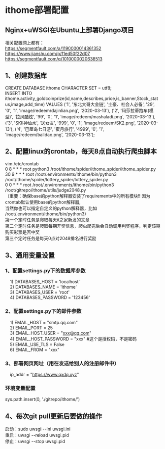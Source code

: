# ithome部署配置  
## Nginx+uWSGI在Ubuntu上部署Django项目  
相关配置网上都有：  
https://segmentfault.com/a/1190000014361352  
https://www.jianshu.com/p/f1ed50f22d07  
https://segmentfault.com/q/1010000020638513  

## 1、创建数据库  
CREATE DATABASE ithome CHARACTER SET = utf8;  
INSERT INTO ithome.activity_goldcoinprize(id,name,describes,price,is_banner,Stock_status,image,add_time) VALUES
('1', '东北大哥大金链', '土豪、社会人必备', '29', '0', '1', 'image/redeem/dajinlian.png', '2020-03-13'),
('2', '玛莎拉蒂跑车(模型)', '拉风酷炫', '99', '0', '1', 'image/redeem/mashaladi.png', '2020-03-13'),
('3', 'SKⅡ神仙水', '送女友', '999', '0', '1', 'image/redeem/SK2.png', '2020-03-13'),
('4', '巴厘岛七日游', '蜜月旅行', '4999', '0', '1', 'image/redeem/balidao.png', '2020-03-13');

## 2、配置linux的crontab，每天8点自动执行爬虫脚本  
vim /etc/crontab  
0 8 * * * root python3 /root/ithome/spider/ithome_spider/ithome_spider.py  
30 9 * * * root /root/.environments/ithome/bin/python3 /root/ithome/spider/lottery_spider/lottery_spider.py  
0 0 * * * root /root/.environments/ithome/bin/python3 /root/gitrepo/ithome/utils/judge2048.py    
（重要：确保base的python解释器安装了requirements中的所有模块!!   因为crontab默认使用base的python解释器,  
当然你也可以指定自定义的python解释器，比如 /root/.environment/ithome/bin/python3)  
第一个定时任务是爬取每天it之家新发的文章  
第二个定时任务是爬取每期开奖信息，爬虫爬完后会自动调用判奖程序，判定该期购买彩票是否中奖  
第三个定时任务是每天0点对2048排名进行奖励  


## 3、通用变量设置  
[^_^]: #()
### 1、配置settings.py下的数据库参数  
    1) DATABASES_HOST = 'localhost'  
    2) DATABASES_NAME = 'ithome'  
    3) DATABASES_USER = 'root'  
    4) DATABASES_PASSWORD = '123456'  
### 2、配置settings.py下的邮件参数  
    1) EMAIL_HOST = "smtp.qq.com"  
    2) EMAIL_PORT = 25  
    3) EMAIL_HOST_USER = "xxx@qq.com"  
    4) EMAIL_HOST_PASSWORD = "xxx"   #这个是授权码，不是密码  
    5) EMAIL_USE_TLS = False  
    6) EMAIL_FROM = "xxx"  
### 3、部署网页网址（用在发送给别人的注册邮件中）  
    ip_addr = "https://www.qxdq.xyz"    

### 环境变量配置  
sys.path.insert(0, './gitrepo/ithome/') 
  
## 4、每次git pull更新后要做的操作
启动：sudo uwsgi --ini uwsgi.ini  
重启：uwsgi --reload uwsgi.pid  
停止：uwsgi --stop uwsgi.pid 
  

